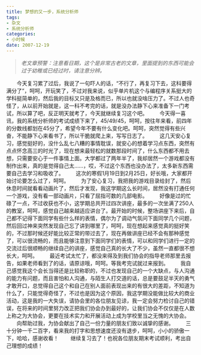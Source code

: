 ```yaml
---
title: 梦想的又一步，系统分析师
tags:
- 杂文
- 系统分析师
categories:
- 小时候
date: 2007-12-19
---
```


> *老文章预警：注意看日期，这个是非常古老的文章，里面提到的东西可能会过于幼稚或已经过时，请注意分辨。*

　　今天复习累了过后，我说了一句吓人的话，“不行了，再复习下去，这科要得满分了”，呵呵，开玩笑了，不过对我来说，似乎单片机这个与编程序关系挺大的学科挺简单的，然后我的目标又只是及格而已，所以也就没啥压力了。不过人也奇怪了，从以前开始就是，这一科不考完的话，就是没办法静下心来准备下一门考试，所以算了吧，反正明天就考了，今天就继续复习这个吧。
　　今天得一喜讯，我的系统分析师的考试成绩下来了，45/49/45，呵呵，按往年来看，前四年的分数线都划在45分了，希望今年不要有什么变化吧。呵呵，突然觉得有些兴奋，不能静下心来看书了，所以干脆就爬上来，写写日志了。
　　这几天安心复习，感觉挺好的，没什么乱七八糟的事情耽误，就安心的想着学习点东西，突然有点点怀念高三的时光了，现在想来最轻松的就数那段时间了，什么东西都不用去想，只需要安心于一件事情上面。大学都过了两年半了，我却居然一个游戏都没有制作出来，真的是觉得自己太……，哎，不过这个东西也没办法了，太多新东西需要自己去学习和吸收了。
　　这次的寒假1月19日到2月25日，好长哦，大家都开始讨论要怎么过了，呵呵。
　　为了安心复习，我把我的游戏目录给封了，然后休息时间就看看动画片了，然后才发现，我这学期这么长时间，居然没有打通任何一个游戏，没有看一部动画片，只看了屈指可数的几部电影。
　　好像是过的忙碌了一点，不过收获也不小，这学期总共开过四次讲座，最多的一次坐满了250人的教室，呵呵，感觉自己越来越适应讲台了。最开始的时候，整场讲座下来后，自己都不记得下面同学有些什么样的表情，偶尔为了调动气氛问下面同学几个问题，然后回过神来突然发现自己忘了讲到哪里了，呵呵，现在想起来感觉真的挺好笑的，不过那时候还好能比较正常的带过去了，现在再做讲座已经不会有那种感觉了，可以很流畅的，而且能够注意到下面同学们的表情，可以和同学们进行一定的交流过后很顺畅的继续自己的讲座，感觉自己真的长大了不少，虽然一直都很不想长大，呵呵。
　　最近考试太忙了，都没来得及到我们协会的指导老师那里去报告，如果老师看到了的话，请原谅哦，呵呵。等我考完试就过来报到。
　　我自己感觉我这个会长当得还是比较称职的，不过也发现自己的一个大缺点，与人沟通的能力有问题，而且害怕和人沟通，与陌生人打交道的话，总是要鼓足半天的勇气才敢开口，总觉得自己这个和自己在别人面前表现出来的有很大的差距，不知道为什么了，只能觉得奇怪了，不过也是因为这个原因，我这学期没能做比较大的商业活动，这是我的一大失误，请协会里的各位朋友见谅，我一定会努力检讨自己的错误，在将来的时间里努力改正把我们协会办到最好的，让我们协会不仅仅是在人数上称之为大协会，更要在技术实力和开展活动上成为学校里当之无愧的大协会。
　　向帮助过我，为协会献出了自己一份力量的朋友们致以诚挚的感谢。
　　三十分钟一千二百字，看来我的打字和思想速度还没有退步，呵呵，小小的骄傲一下，哈哈，感谢收看！
　　继续复习去了！也祝各位朋友期末考试顺利，考出自己理想的成绩！
